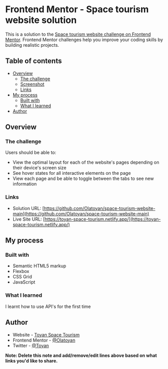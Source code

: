 # Frontend Mentor - Space tourism website solution

This is a solution to the [Space tourism website challenge on Frontend Mentor](https://www.frontendmentor.io/challenges/space-tourism-multipage-website-gRWj1URZ3). Frontend Mentor challenges help you improve your coding skills by building realistic projects.

## Table of contents

- [Overview](#overview)
  - [The challenge](#the-challenge)
  - [Screenshot](#screenshot)
  - [Links](#links)
- [My process](#my-process)
  - [Built with](#built-with)
  - [What I learned](#what-i-learned)
- [Author](#author)

## Overview

### The challenge

Users should be able to:

- View the optimal layout for each of the website's pages depending on their device's screen size
- See hover states for all interactive elements on the page
- View each page and be able to toggle between the tabs to see new information

### Links

- Solution URL: [https://github.com/Olatoyan/space-tourism-website-main](https://github.com/Olatoyan/space-tourism-website-main)
- Live Site URL: [https://toyan-space-tourism.netlify.app/](https://toyan-space-tourism.netlify.app/)

## My process

### Built with

- Semantic HTML5 markup
- Flexbox
- CSS Grid
- JavaScript

### What I learned

I learnt how to use API's for the first time

## Author

- Website - [Toyan Space Tourism](https://toyan-space-tourism.netlify.app/)
- Frontend Mentor - [@Olatoyan](https://www.frontendmentor.io/profile/yourusername)
- Twitter - [@Toyan](https://www.twitter.com/yourusername)

**Note: Delete this note and add/remove/edit lines above based on what links you'd like to share.**
